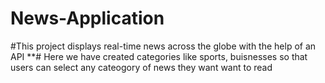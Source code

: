 # News-Application
#This project displays real-time news across the globe with the help of an API
**# Here we have created categories like sports, buisnesses so that users can select any cateogory of news they want want to read

